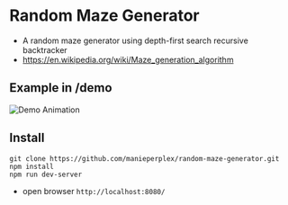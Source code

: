 # Random Maze Generator
- A random maze generator using depth-first search recursive backtracker
- https://en.wikipedia.org/wiki/Maze_generation_algorithm



## Example in /demo
![Demo Animation](../assets/demo.gif?raw=true)

## Install
```
git clone https://github.com/manieperplex/random-maze-generator.git
npm install
npm run dev-server
```
- open browser `http://localhost:8080/`